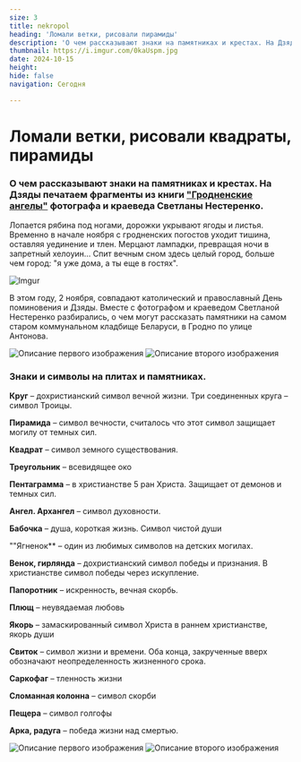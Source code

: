 ```yaml
---
size: 3
title: nekropol
heading: 'Ломали ветки, рисовали пирамиды'
description: 'О чем рассказывают знаки на памятниках и крестах. На Дзяды печатаем фрагменты из книги "Гродненские ангелы"'
thumbnail: https://i.imgur.com/0kaUspm.jpg
date: 2024-10-15
height: 
hide: false
navigation: Сегодня

---
```

# **Ломали ветки, рисовали квадраты, пирамиды**

### О чем рассказывают знаки на памятниках и крестах. На Дзяды печатаем фрагменты из книги ["Гродненские ангелы"](https://www.mamgrodno.com/projects/angelmam.html) фотографа и краеведа Светланы Нестеренко.

Лопается рябина под ногами, дорожки укрывают ягоды и листья. Временно в начале ноября с гродненских погостов уходит тишина, оставляя уединение и тлен. Мерцают лампадки,
превращая ночи в запретный хелоуин... Спит вечным сном здесь целый город, больше чем город: "я уже дома, а ты еще в гостях".

![Imgur](https://i.imgur.com/oPWHyN4.jpg)

В этом году, 2 ноября, совпадают католический и православный День поминовения и Дзяды. Вместе с фотографом и краеведом Светланой Нестеренко разбирались, о чем могут
рассказать памятники на самом старом  коммунальном кладбище Беларуси, в Гродно по улице Антонова.

<div class="gallery2">
<img src="https://i.imgur.com/Op8abQ7.jpeg" alt="Описание первого изображения"> 
<img src="https://i.imgur.com/35yEqRe.jpeg" alt="Описание второго изображения"> 
</div>

### Знаки и символы на плитах и памятниках.

**Круг** – дохристианский символ вечной жизни. Три соединенных круга – символ Троицы. 

**Пирамида** – символ вечности, считалось что этот символ защищает могилу от темных сил.

**Квадрат** – символ земного существования.

**Треугольник** – всевидящее око

**Пентаграмма** – в христианстве 5 ран Христа. Защищает от демонов и темных сил.

**Ангел. Архангел** – символ духовности.

**Бабочка** – душа, короткая жизнь. Символ чистой души

""Ягненок** – один из любимых символов на детских могилах.

**Венок, гирлянда** – дохристианский символ победы и признания. В христианстве символ победы через искупление. 

**Папоротник** – искренность, вечная скорбь.

**Плющ** – неувядаемая любовь

**Якорь** – замаскированный символ Христа в раннем христианстве, якорь души

**Свиток** – символ жизни и времени. Оба конца, закрученные вверх обозначают неопределенность жизненного срока. 

**Саркофаг** – тленность жизни

**Сломанная колонна** – символ скорби

**Пещера** – символ голгофы

**Арка, радуга** – победа жизни над смертью.

<div class="gallery2">
<img src="https://i.imgur.com/GKG7uIG.jpeg" alt="Описание первого изображения"> 
<img src="https://i.imgur.com/4TaQQdN.jpeg" alt="Описание второго изображения"> 
</div>
